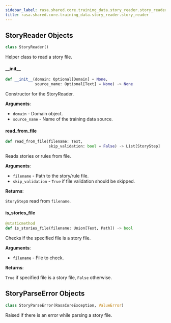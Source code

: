 ```yaml
---
sidebar_label: rasa.shared.core.training_data.story_reader.story_reader
title: rasa.shared.core.training_data.story_reader.story_reader
---
```

## StoryReader Objects

```python
class StoryReader()
```

Helper class to read a story file.

#### \_\_init\_\_

```python
def __init__(domain: Optional[Domain] = None,
             source_name: Optional[Text] = None) -> None
```

Constructor for the StoryReader.

**Arguments**:

- `domain` - Domain object.
- `source_name` - Name of the training data source.

#### read\_from\_file

```python
def read_from_file(filename: Text,
                   skip_validation: bool = False) -> List[StoryStep]
```

Reads stories or rules from file.

**Arguments**:

- `filename` - Path to the story/rule file.
- `skip_validation` - `True` if file validation should be skipped.
  

**Returns**:

  `StoryStep`s read from `filename`.

#### is\_stories\_file

```python
@staticmethod
def is_stories_file(filename: Union[Text, Path]) -> bool
```

Checks if the specified file is a story file.

**Arguments**:

- `filename` - File to check.
  

**Returns**:

  `True` if specified file is a story file, `False` otherwise.

## StoryParseError Objects

```python
class StoryParseError(RasaCoreException, ValueError)
```

Raised if there is an error while parsing a story file.

